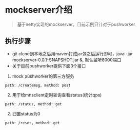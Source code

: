 # mockserver介绍
> 基于netty实现的mockserver，目前示例只针对于pushworker
## 执行步骤
- git clone到本地之后用maven打成jar包之后运行即可，java -jar mockserver-0.0.1-SNAPSHOT.jar &, 默认监听8000端口
- 关于目前pushworker提供下面3个接口

1. mock pushworker的第三方服务

```
path: /createmsg, method: post
```
2. 用于给mnsclient定时轮询查看status(统计qps)

```
path: /status, method: get
```
2. 归置status为0

```
path: /reset, method: get
```